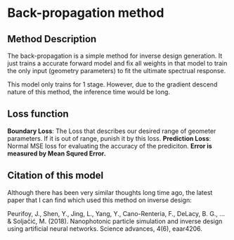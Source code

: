 # Back-propagation method

## Method Description
The back-propagation is a simple method for inverse design generation. It just trains a accurate forward model and fix all weights in that model to train the only input (geometry parameters) to fit the ultimate spectrual response.

This model only trains for 1 stage. However, due to the gradient descend nature of this method, the inference time would be long.

## Loss function
**Boundary Loss**: The Loss that describes our desired range of geometer parameters. If it is out of range, punish it by this loss.
**Prediction Loss**: Normal MSE loss for evaluating the accuracy of the prediciton. **Error is measured by Mean Squred Error.**

## Citation of this model
Although there has been very similar thoughts long time ago, the latest paper that I can find which used this method on inverse design:

Peurifoy, J., Shen, Y., Jing, L., Yang, Y., Cano-Renteria, F., DeLacy, B. G., ... & Soljačić, M. (2018). Nanophotonic particle simulation and inverse design using artificial neural networks. Science advances, 4(6), eaar4206.




